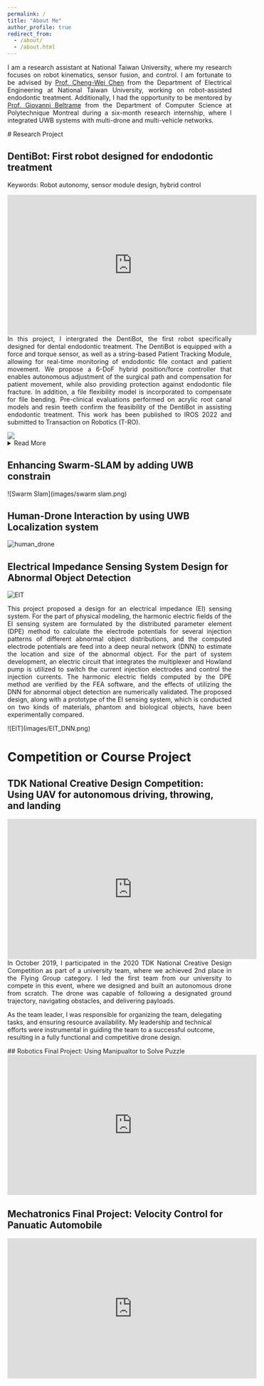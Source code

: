 ```yaml
---
permalink: /
title: "About Me"
author_profile: true
redirect_from: 
  - /about/
  - /about.html
---
```

<p align = "justify"> 
I am a research assistant at National Taiwan University, where my research focuses on robot kinematics, sensor fusion, and control. I am fortunate to be advised by 
  <a href="https://cwchenee.wixsite.com/nasa-ntuee">Prof. Cheng-Wei Chen</a> from the Department of Electrical Engineering at National Taiwan University, working on robot-assisted endodontic treatment. Additionally, I had the opportunity to be mentored by <a href="https://mistlab.ca/">Prof. Giovanni Beltrame</a> from the Department of Computer Science at Polytechnique Montreal during a six-month research internship, where I integrated UWB systems with multi-drone and multi-vehicle networks.
</p>
# Research Project

## DentiBot: First robot designed for endodontic treatment
Keywords: Robot autonomy, sensor module design, hybrid control 
<p align = "justify"> 
<iframe width="560" height="315" src="https://www.youtube.com/embed/n4k5wcZihyk?si=lVZqIsB7bOsqPL4D" title="YouTube video player" frameborder="0" allow="accelerometer; autoplay; clipboard-write; encrypted-media; gyroscope; picture-in-picture; web-share" referrerpolicy="strict-origin-when-cross-origin" allowfullscreen></iframe>
In this project, I intergrated the DentiBot, the first robot specifically designed for dental endodontic treatment. The DentiBot is equipped with a force and torque sensor, as well as a string-based Patient Tracking Module, allowing for real-time monitoring of endodontic file contact and patient movement. We propose a 6-DoF hybrid position/force controller that enables autonomous adjustment of the surgical path and compensation for patient movement, while also providing protection against endodontic file fracture. In addition, a file flexibility model is incorporated to compensate for file bending. Pre-clinical evaluations performed on acrylic root canal models and resin teeth confirm the feasibility of the DentiBot in assisting endodontic treatment. This work has been published to IROS 2022 and submitted to Transaction on Robotics (T-RO). 
</p>
<img src="images/dentibot.png">
<details>
<summary>Read More</summary>
One distinct feature of the DentiBot is its 6-DoF patient tracking module, which employs a string-based parallel kinematic mechanism as a passive pose measurement device. This mechanism determines the relative pose between two rigid bodies by measuring the lengths of six strings that connect them. The strings are securely attached to a custom-made dental anchor, allowing the PTM to fixate onto the teeth while providing sufficient workspace for the dental handpiece. The anchor points for the strings are strategically distributed to minimize the risk of string crossing and avoid kinematic singularities. A Newton-Raphson method is applied to calculate the relative pose. Notebly, the PTM has demonstrated a precision of <strong>1 mm</strong> and <strong>1 degree</strong>.

<img src="images/dentibot_ptm.png">

<img src="images/dentibot_file_model.png">

<img src="images/Hybrid-control-diagram.png">

</details>

## Enhancing Swarm-SLAM by adding UWB constrain
![Swarm Slam](images/swarm slam.png)
## Human-Drone Interaction by using UWB Localization system 
![human_drone](images/human-drone-interaction.png)
## Electrical Impedance Sensing System Design for Abnormal Object Detection
![EIT](images/EIT.png)
<p align = "justify"> 
This project proposed a design for an electrical impedance (EI) sensing system. For the part of physical modeling, the harmonic electric fields of the EI sensing system are formulated by the distributed parameter element (DPE) method to calculate the electrode potentials for several injection patterns of different abnormal object distributions, and the computed electrode potentials are feed into a deep neural network (DNN) to estimate the location and size of the abnormal object. For the part of system development, an electric circuit that integrates the multiplexer and Howland pump is utilized to switch the current injection electrodes and control the injection currents. The harmonic electric fields computed by the DPE method are verified by the FEA software, and the effects of utilizing the DNN for abnormal object detection are numerically validated. The proposed design, along with a prototype of the EI sensing system, which is conducted on two kinds of materials, phantom and biological objects, have been experimentally compared. 
</p>
![EIT](images/EIT_DNN.png)

# Competition or Course Project

## TDK National Creative Design Competition: Using UAV for autonomous driving, throwing, and landing
<p align = "justify"> 
<iframe width="560" height="315" src="https://www.youtube.com/embed/48ojjCHAxoY?si=_p-hFNK9tuSgmWfO" title="YouTube video player" frameborder="0" allow="accelerometer; autoplay; clipboard-write; encrypted-media; gyroscope; picture-in-picture; web-share" referrerpolicy="strict-origin-when-cross-origin" allowfullscreen></iframe>
In October 2019, I participated in the 2020 TDK National Creative Design Competition as part of a university team, where we achieved 2nd place in the Flying Group category. I led the first team from our university to compete in this event, where we designed and built an autonomous drone from scratch. The drone was capable of following a designated ground trajectory, navigating obstacles, and delivering payloads.
  
As the team leader, I was responsible for organizing the team, delegating tasks, and ensuring resource availability. My leadership and technical efforts were instrumental in guiding the team to a successful outcome, resulting in a fully functional and competitive drone design.
</p>
## Robotics Final Project: Using Manipualtor to Solve Puzzle 
<iframe width="560" height="315" src="https://www.youtube.com/embed/C8wDrQi4jkE?si=UH1HqMph3G2K6uZH" title="YouTube video player" frameborder="0" allow="accelerometer; autoplay; clipboard-write; encrypted-media; gyroscope; picture-in-picture; web-share" referrerpolicy="strict-origin-when-cross-origin" allowfullscreen></iframe>

## Mechatronics Final Project: Velocity Control for Panuatic Automobile
<iframe width="560" height="315" src="https://www.youtube.com/embed/jzHP1wdxl_o?si=roOJDU1zsC2ZX86_" title="YouTube video player" frameborder="0" allow="accelerometer; autoplay; clipboard-write; encrypted-media; gyroscope; picture-in-picture; web-share" referrerpolicy="strict-origin-when-cross-origin" allowfullscreen></iframe>


